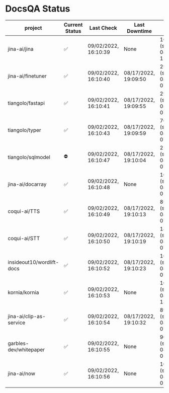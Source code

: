 # DocsQA Status

|         project         |Current Status|     Last Check     |   Last Downtime    |              % Uptime              |
|-------------------------|--------------|--------------------|--------------------|------------------------------------|
|jina-ai/jina             |✅            |09/02/2022, 16:10:39|None                |100.000 (since 08/29/2022, 11:24:14)|
|jina-ai/finetuner        |✅            |09/02/2022, 16:10:40|08/17/2022, 19:09:50|29.817 (since 08/15/2022, 07:09:42) |
|tiangolo/fastapi         |✅            |09/02/2022, 16:10:41|08/17/2022, 19:09:55|29.828 (since 08/15/2022, 07:09:42) |
|tiangolo/typer           |✅            |09/02/2022, 16:10:43|08/17/2022, 19:09:59|76.411 (since 08/15/2022, 07:09:42) |
|tiangolo/sqlmodel        |⛔️           |09/02/2022, 16:10:47|08/17/2022, 19:10:04|22.551 (since 08/15/2022, 07:09:42) |
|jina-ai/docarray         |✅            |09/02/2022, 16:10:48|None                |100.000 (since 08/24/2022, 01:39:12)|
|coqui-ai/TTS             |✅            |09/02/2022, 16:10:49|08/17/2022, 19:10:13|89.084 (since 08/15/2022, 07:09:42) |
|coqui-ai/STT             |✅            |09/02/2022, 16:10:50|08/17/2022, 19:10:19|188.037 (since 08/15/2022, 07:09:42)|
|insideout10/wordlift-docs|✅            |09/02/2022, 16:10:52|08/17/2022, 19:10:23|167.156 (since 08/15/2022, 07:09:42)|
|kornia/kornia            |✅            |09/02/2022, 16:10:53|None                |100.000 (since 08/30/2022, 13:49:49)|
|jina-ai/clip-as-service  |✅            |09/02/2022, 16:10:54|08/17/2022, 19:10:32|89.110 (since 08/15/2022, 07:09:42) |
|garbles-dev/whitepaper   |✅            |09/02/2022, 16:10:55|None                |90.733 (since 08/24/2022, 01:39:12) |
|jina-ai/now              |✅            |09/02/2022, 16:10:56|None                |100.000 (since 08/24/2022, 01:39:12)|
